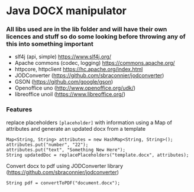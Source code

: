# Java DOCX manipulator

### All libs used are in the lib folder and will have their own licences and stuff so do some looking before throwing any of this into something important
- slf4j (api, simple) https://www.slf4j.org/
- Apache commons (codec, logging) https://commons.apache.org/
- httpcore, httpclient https://hc.apache.org/index.html
- JODConverter  (https://github.com/sbraconnier/jodconverter)
- GSON (https://github.com/google/gson)
- Openoffice uno (http://www.openoffice.org/udk/)
- libreoffice unoil (https://www.libreoffice.org/)

### Features
replace placeholders `[placeholder]` with information using a Map of attributes and generate an updated docx from a template 

```
Map<String, String> attributes = new HashMap<String, String>();     
attributes.put("number", "22");                                           
attributes.put("text", "Something New Here");                     
String updatedDoc = replacePlaceholders("template.docx", attributes);
```

Convert docx to pdf using JODConverter library (https://github.com/sbraconnier/jodconverter)
```
String pdf = convertToPDF("document.docx");
```
